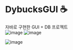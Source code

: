 # DybucksGUI ☕
자바로 구현한 GUI + DB 프로젝트 <br>
![image](https://user-images.githubusercontent.com/110442250/184793558-3c51d93c-2d52-4deb-9065-d72c8bc2f617.png)
![image](https://user-images.githubusercontent.com/110442250/185100319-c2082e29-95b7-490f-ab78-6cd6605a9903.png)

![image](https://user-images.githubusercontent.com/110442250/185100526-4f831262-bf5d-4e49-aeca-7edbbc389d30.png)
